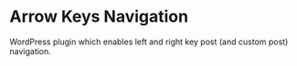 # Arrow Keys Navigation

WordPress plugin which enables left and right key post (and custom post) navigation. 
